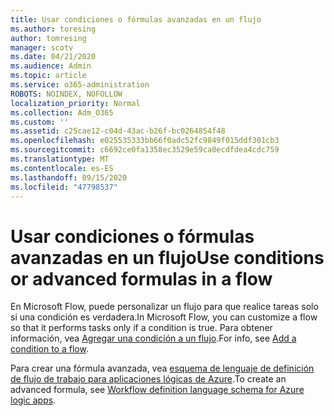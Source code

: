 ```yaml
---
title: Usar condiciones o fórmulas avanzadas en un flujo
ms.author: toresing
author: tomresing
manager: scotv
ms.date: 04/21/2020
ms.audience: Admin
ms.topic: article
ms.service: o365-administration
ROBOTS: NOINDEX, NOFOLLOW
localization_priority: Normal
ms.collection: Adm_O365
ms.custom: ''
ms.assetid: c25cae12-c04d-43ac-b26f-bc0264854f48
ms.openlocfilehash: e025535333bb66f0adc52fc9849f015ddf301cb3
ms.sourcegitcommit: c6692ce0fa1358ec3529e59ca0ecdfdea4cdc759
ms.translationtype: MT
ms.contentlocale: es-ES
ms.lasthandoff: 09/15/2020
ms.locfileid: "47798537"
---
```

# <a name="use-conditions-or-advanced-formulas-in-a-flow"></a><span data-ttu-id="2cc13-102">Usar condiciones o fórmulas avanzadas en un flujo</span><span class="sxs-lookup"><span data-stu-id="2cc13-102">Use conditions or advanced formulas in a flow</span></span>

<span data-ttu-id="2cc13-103">En Microsoft Flow, puede personalizar un flujo para que realice tareas solo si una condición es verdadera.</span><span class="sxs-lookup"><span data-stu-id="2cc13-103">In Microsoft Flow, you can customize a flow so that it performs tasks only if a condition is true.</span></span> <span data-ttu-id="2cc13-104">Para obtener información, vea [Agregar una condición a un flujo](https://go.microsoft.com/fwlink/?linkid=872112).</span><span class="sxs-lookup"><span data-stu-id="2cc13-104">For info, see [Add a condition to a flow](https://go.microsoft.com/fwlink/?linkid=872112).</span></span>
  
<span data-ttu-id="2cc13-105">Para crear una fórmula avanzada, vea [esquema de lenguaje de definición de flujo de trabajo para aplicaciones lógicas de Azure](https://aka.ms/logicexpressions).</span><span class="sxs-lookup"><span data-stu-id="2cc13-105">To create an advanced formula, see [Workflow definition language schema for Azure logic apps](https://aka.ms/logicexpressions).</span></span>
  

